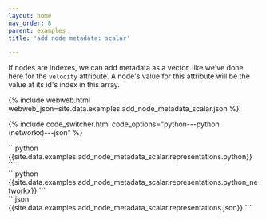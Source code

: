 ```yaml
---
layout: home
nav_order: 8
parent: examples
title: 'add node metadata: scalar'

---
```


If nodes are indexes, we can add metadata as a vector, like we've done here for the `velocity` attribute. A node's value for this attribute will be the value at its id's index in this array.

{% include webweb.html webweb_json=site.data.examples.add_node_metadata_scalar.json %}

{% include code_switcher.html code_options="python---python (networkx)---json" %}
<div id='python-code-block' class='select-code-block select-code-block-visible'></div>
```python
{{site.data.examples.add_node_metadata_scalar.representations.python}}
```
<div id='python_networkx-code-block' class='select-code-block'></div>
```python
{{site.data.examples.add_node_metadata_scalar.representations.python_networkx}}
```
<div id='json-code-block' class='select-code-block'></div>
```json
{{site.data.examples.add_node_metadata_scalar.representations.json}}
```